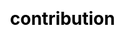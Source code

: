 ---
title: "contribution"

css: "scss/contribution.scss"

section1:
  title: 
  content: 
  topImage: "images/contribution/contribution-top.jpg"

section2:
  topType:
    - name: 
      icon1: 'images/contribution/download.svg'
      icon2: 'images/contribution/37.png'
      children:
        - content: 
          link: ''
        - content: 
          link: ''
        - content: 
          link: ''

    - name: 
      icon1: 'images/contribution/contribute.svg'
      icon2: 'images/contribution/38.png'
      children:
        - content: 
          link: ''
        - content: 
          link: ''
        - content: 
          link: ''

    - name: 
      icon1: 'images/contribution/business.svg'
      icon2: 'images/contribution/39.png'
      children:
        - content: 
          link: ''
        - content: 
          link: ''
        - content: 
          link: ''

  organization:
    topic: 
    name: 
    icon: 'images/contribution/28.svg'
    topIcon: 'images/contribution/8.svg'
    type:
      - name: 
        icon: 'images/contribution/toc.svg'

      - name: 
        icon: 'images/contribution/developer-group.svg'
        children:
          - name: 
            content: 

          - name: 
            content: 
          
          - name: 
            content: 

      - name: 
        icon: 'images/contribution/user.svg'
        children:
          - name: 
            content: 
        
          - name: 
            content: 


      - name: 
        icon: 'images/contribution/steering.svg'

section3:
  interestGroup:
    title: 
    content: 
    children:
      - name: 
        icon: '/images/contribution/apps.svg'
        iconActive: '/images/contribution/apps-active.svg'
        content: 
        link: ''
        linkContent: 
        children:
          - icon: '/images/contribution/calicq1.jpg'
          - icon: '/images/contribution/calicq2.jpg'
          - icon: '/images/contribution/calicq3.jpg'

      - name: 
        icon: '/images/contribution/app-store.svg'
        iconActive: '/images/contribution/app-store-active.svg'
        content: ''
        link: ''
        linkContent: 
        children:
          - icon: ''
          - icon: ''
          - icon: ''

      - name: 
        icon: '/images/contribution/architecture.svg'
        iconActive: '/images/contribution/architecture-active.svg'
        content: ''
        link: ''
        linkContent: 
        children: 
          - icon: ''

      - name: 
        icon: '/images/contribution/cloud-providers.svg'
        iconActive: '/images/contribution/cloud-providers-active.svg'
        content: ''
        link: ''
        linkContent: 
        children:
          - icon: ''
          - icon: ''
          - icon: ''

      - name: 
        icon: '/images/contribution/console.svg'
        iconActive: '/images/contribution/console-active.svg'
        content: ''
        link: ''
        linkContent: 
        children:
          - icon: ''
          - icon: ''
          - icon: ''
    
      - name: 
        icon: '/images/contribution/dev-ops.svg'
        iconActive: '/images/contribution/dev-ops-active.svg'
        content: ''
        link: ''
        linkContent: 
        children:
          - icon: ''
          - icon: ''
          - icon: ''

      - name: 
        icon: '/images/contribution/docs.svg'
        iconActive: '/images/contribution/docs-active.svg'
        content: ''
        link: ''
        linkContent: 
        children:
          - icon: ''
          - icon: ''
          - icon: ''

      - name: 
        icon: '/images/contribution/edge.svg'
        iconActive: '/images/contribution/edge-active.svg'
        content: ''
        link: ''
        linkContent: 
        children:
          - icon: ''
          - icon: ''
          - icon: ''
    
      - name: 
        icon: '/images/contribution/installation.svg'
        iconActive: '/images/contribution/installation-active.svg'
        content: ''
        link: ''
        linkContent: 
        children:
          - icon: ''
          - icon: ''
          - icon: ''

      - name: 
        icon: '/images/contribution/microservice.svg'
        iconActive: '/images/contribution/microservice-active.svg'
        content: ''
        link: ''
        linkContent: 
        children:
          - icon: ''
          - icon: ''
          - icon: ''
      
      - name: 
        icon: '/images/contribution/multicluster.svg'
        iconActive: '/images/contribution/multicluster-active.svg'
        content: ''
        link: ''
        linkContent: 
        children:
          - icon: ''
          - icon: ''
          - icon: ''
    
      - name: 
        icon: '/images/contribution/multitenancy.svg'
        iconActive: '/images/contribution/multitenancy-active.svg'
        content: ''
        link: ''
        linkContent: 
        children:
          - icon: ''
          - icon: ''
          - icon: ''
    
      - name: 
        icon: '/images/contribution/network.svg'
        iconActive: '/images/contribution/network-active.svg'
        content: ''
        link: ''
        linkContent: 
        children:
          - icon: ''
          - icon: ''
          - icon: ''
      
      - name: 
        icon: '/images/contribution/observability.svg'
        iconActive: '/images/contribution/observability-active.svg'
        content: ''
        link: ''
        linkContent: 
        children:
          - icon: ''
          - icon: ''
          - icon: ''

      - name: 
        icon: '/images/contribution/release.svg'
        iconActive: '/images/contribution/release-active.svg'
        content: ''
        link: ''
        linkContent: 
        children:
          - icon: ''
          - icon: ''
          - icon: ''
      
      - name: 
        icon: '/images/contribution/storage.svg'
        iconActive: '/images/contribution/storage-active.svg'
        content: ''
        link: ''
        linkContent: 
        children:
          - icon: ''
          - icon: ''
          - icon: ''
    
      - name: 
        icon: '/images/contribution/testing.svg'
        iconActive: '/images/contribution/testing-active.svg'
        content: ''
        link: ''
        linkContent: 
        children:
          - icon: ''
          - icon: ''
          - icon: ''

section4:
  involved:
    title: 
    children:
      - title: 
        icon: 'images/contribution/group-1.png'
        content: 
        link: ''
        linkContent: 

      - title: 
        icon: 'images/contribution/group-2.png'
        content: 
        link: ''
        linkContent: 
---